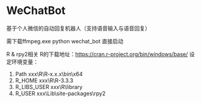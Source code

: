 # WeChatBot
基于个人微信的自动回复机器人（支持语音输入与语音回复）

需下载ffmpeg.exe
python wechat_bot 直接启动

R & rpy2相关
R的下载地址：https://cran.r-project.org/bin/windows/base/
设定环境变量：
1. Path
xxx\R\R-x.x.x\bin\x64
2. R_HOME
xxx\R\R-3.3.3
3. R_LIBS_USER
xxx\R\library
4. R_USER
xxx\Lib\site-packages\rpy2
